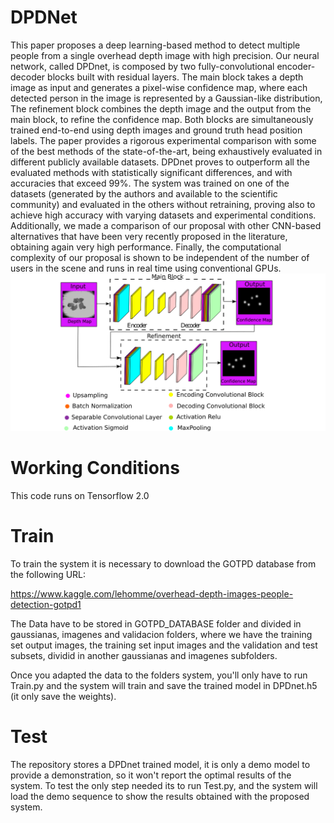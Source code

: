 # DPDNet
This paper proposes a deep learning-based method to detect multiple people from a single overhead depth image with high precision. Our neural network, called DPDnet, is composed by two fully-convolutional encoder-decoder blocks built with residual layers. The main block takes a depth image as input and generates a pixel-wise confidence map, where each detected person in the image is represented by a Gaussian-like distribution, The refinement block combines the depth image and the output from the main block, to refine the confidence map. Both blocks are simultaneously trained end-to-end using depth images and ground truth head position labels. The paper provides a rigorous experimental comparison with some of the best methods of the state-of-the-art, being exhaustively evaluated in different publicly available datasets. DPDnet proves to outperform all the evaluated methods with statistically significant differences, and with accuracies that exceed 99%. The system was trained on one of the datasets (generated by the authors and available to the scientific community) and evaluated in the others without retraining, proving also to achieve high accuracy with varying datasets and experimental conditions. Additionally, we made a comparison of our proposal with other CNN-based alternatives that have been very recently proposed in the literature, obtaining again very high performance. Finally, the computational complexity of our proposal is shown to be independent of the number of users in the scene and runs in real time using conventional GPUs.
![Alt text](diagrama_tof.png?raw=true "System Blocks Diagram")
# Working Conditions
This code runs on Tensorflow 2.0
# Train
To train the system it is necessary to download the GOTPD database from the following URL:

https://www.kaggle.com/lehomme/overhead-depth-images-people-detection-gotpd1

The Data have to be stored in GOTPD_DATABASE folder and divided in gaussianas, imagenes and validacion folders, where we have the training set output images, the training set input images and the validation and test subsets, dividid in another gaussianas and imagenes subfolders.

Once you adapted the data to the folders system, you'll only have to run Train.py and the system will train and save the trained model in DPDnet.h5 (it only save the weights).
# Test
The repository stores a DPDnet trained model, it is only a demo model to provide a demonstration, so it won't report the optimal results of the system.
To test the only step needed its to run Test.py, and the system will load the demo sequence to show the results obtained with the proposed system.
